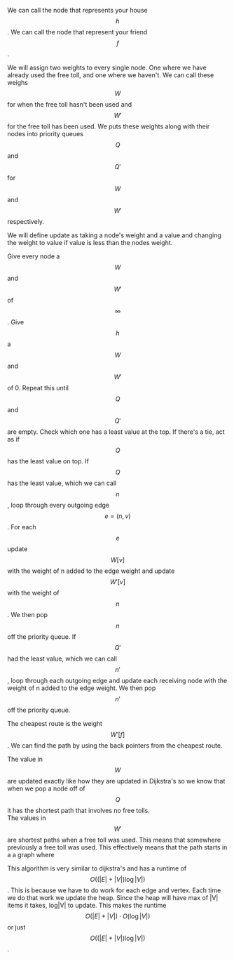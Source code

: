 We can call the node that represents your house $$h$$. We can call the node that represent your friend $$f$$.

We will assign two weights to every single node. One where we have already used the free toll, and one where we haven't. We can call these weighs $$W$$ for when the free toll hasn't been used and $$W'$$ for the free toll has been used. We puts these weights along with their nodes into priority queues $$Q$$ and $$Q'$$ for $$W$$ and $$W'$$ respectively.

We will define update as taking a node's weight and a value and changing the weight to value if value is less than the nodes weight.

Give every node a $$W$$ and $$W'$$ of $$\infty$$.  Give $$h$$ a $$W$$ and $$W'$$ of 0. 
Repeat this until $$Q$$ and $$Q'$$ are empty. Check which one has a least value at the top. If there's a tie, act as if $$Q$$ has the least value on top. 
If $$Q$$ has the least value, which we can call $$n$$, loop through every outgoing edge $$e = (n,v)$$. For each $$e$$ update $$W[v]$$ with the weight of n added to the edge weight and update $$W'[v]$$ with the weight of $$n$$. We then pop $$n$$ off the priority queue.
If $$Q'$$ had the least value, which we can call $$n'$$,  loop through each outgoing edge and update each receiving node with the weight of n added to the edge weight. We then pop $$n'$$ off the priority queue.

The cheapest route is the weight $$W'[f]$$. We can find the path by using the back pointers from the cheapest route.











The value in $$W$$ are updated exactly like how they are updated in Dijkstra's so we know that when we pop a node off of $$Q$$ it has the shortest path that involves no free tolls.  
The values in $$W'$$ are shortest paths when a free toll was used. This means that somewhere previously a free toll was used.  This effectively means that the path starts in a a graph where 




This algorithm is very similar to dijkstra's and has a runtime of $$O((|E|+|V|)\log|V|)$$.
This is because we have to do work for each edge and vertex. Each time we do that work we update the heap. Since the heap will have max of |V| items it takes, log|V| to update. This makes the runtime $$O(|E|+|V|) \cdot O(\log|V|)$$ or just $$O((|E|+|V|)\log|V|)$$.